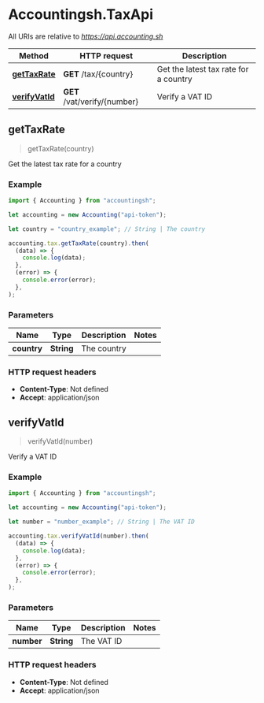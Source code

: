 # Accountingsh.TaxApi

All URIs are relative to *https://api.accounting.sh*

| Method                                   | HTTP request                 | Description                           |
| ---------------------------------------- | ---------------------------- | ------------------------------------- |
| [**getTaxRate**](TaxApi.md#getTaxRate)   | **GET** /tax/{country}       | Get the latest tax rate for a country |
| [**verifyVatId**](TaxApi.md#verifyVatId) | **GET** /vat/verify/{number} | Verify a VAT ID                       |

## getTaxRate

> getTaxRate(country)

Get the latest tax rate for a country

### Example

```javascript
import { Accounting } from "accountingsh";

let accounting = new Accounting("api-token");

let country = "country_example"; // String | The country

accounting.tax.getTaxRate(country).then(
  (data) => {
    console.log(data);
  },
  (error) => {
    console.error(error);
  },
);
```

### Parameters

| Name        | Type       | Description | Notes |
| ----------- | ---------- | ----------- | ----- |
| **country** | **String** | The country |

### HTTP request headers

- **Content-Type**: Not defined
- **Accept**: application/json

## verifyVatId

> verifyVatId(number)

Verify a VAT ID

### Example

```javascript
import { Accounting } from "accountingsh";

let accounting = new Accounting("api-token");

let number = "number_example"; // String | The VAT ID

accounting.tax.verifyVatId(number).then(
  (data) => {
    console.log(data);
  },
  (error) => {
    console.error(error);
  },
);
```

### Parameters

| Name       | Type       | Description | Notes |
| ---------- | ---------- | ----------- | ----- |
| **number** | **String** | The VAT ID  |

### HTTP request headers

- **Content-Type**: Not defined
- **Accept**: application/json

